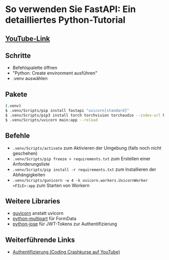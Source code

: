 # So verwenden Sie FastAPI: Ein detailliertes Python-Tutorial

## [YouTube-Link](https://youtu.be/SORiTsvnU28?si=XpU-TL87j6Mxsz28)

## Schritte

- Befehlspalette öffnen
- "Python: Create environment ausführen"
- .venv auswählen

## Pakete

```bash
(.venv)
$ .venv/Scripts/pip install fastapi "uvicorn[standard]"
$ .venv/Scripts/pip3 install torch torchvision torchaudio --index-url https://download.pytorch.org/whl/cu118
$ .venv/Scripts/uvicorn main:app --reload
```

## Befehle

- `.venv/Scripts/activate` zum Aktivieren der Umgebung (falls noch nicht geschehen)
- `.venv/Scripts/pip freeze > requirements.txt` zum Erstellen einer Anforderungsliste
- `.venv/Scripts/pip install -r requirements.txt` zum Installieren der Abhängigkeiten
- `.venv/Scripts/gunicorn -w 4 -k uvicorn.workers.UvicornWorker <FILE>:app` zum Starten von Workern

## Weitere Libraries

- [guvicorn](https://pypi.org/project/gunicorn/) anstatt uvicorn
- [python-multipart](https://pypi.org/project/python-multipart/) für FormData
- [python-jose](https://pypi.org/project/python-jose/) für JWT-Tokens zur Authentifizierung

## Weiterführende Links

- [Authentifizierung (Coding Crashkurse auf YouTube)](https://youtu.be/KXCvIV3yr7c?si=2G47uQaG1fAzTOJr&t=1853)
